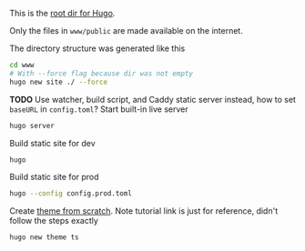This is the [root dir for Hugo](https://gohugo.io/getting-started/directory-structure/).

Only the files in `www/public` are made available on the internet.

The directory structure was generated like this
```bash
cd www
# With --force flag because dir was not empty
hugo new site ./ --force
```

**TODO** Use watcher, build script, and Caddy static server instead, how to set `baseURL` in `config.toml`?
Start built-in live server
```bash
hugo server
```

Build static site for dev
```bash
hugo
```

Build static site for prod
```bash
hugo --config config.prod.toml
```

Create [theme from scratch](https://retrolog.io/blog/creating-a-hugo-theme-from-scratch/). Note tutorial link is just for reference, didn't follow the steps exactly
```bash
hugo new theme ts
```


